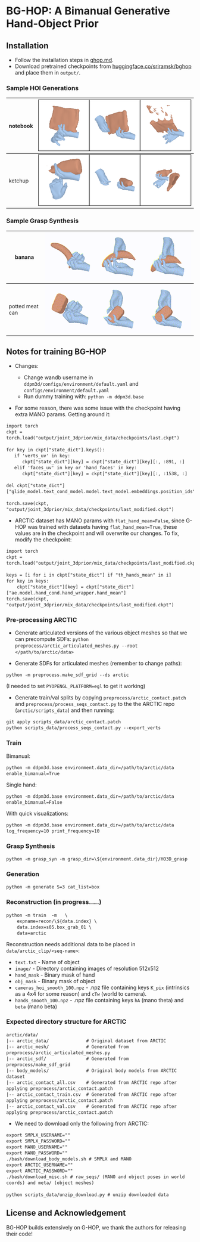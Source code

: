 # BG-HOP: A Bimanual Generative Hand-Object Prior

## Installation 

- Follow the installation steps in [ghop.md](ghop.md).
- Download pretrained checkpoints from [huggingface.co/sriramsk/bghop](https://huggingface.co/sriramsk/bghop) and place them in `output/`.

### Sample HOI Generations

| notebook | ![image](docs/biman_notebook_gen.gif) | 
| --- | --- |
| ketchup | ![image](docs/biman_ketchup_gen.gif) | 

### Sample Grasp Synthesis

| banana | ![image](docs/biman_banana_grasp.gif) | 
| --- | --- |
| potted meat can | ![image](docs/biman_potted_meat_can_grasp.gif) | 


## Notes for training BG-HOP

- Changes:
  - Change wandb username in `ddpm3d/configs/environment/default.yaml` and `configs/environment/default.yaml`
  - Run dummy training with:
  `python -m ddpm3d.base`

- For some reason, there was some issue with the checkpoint having extra MANO params. Getting around it:
```
import torch
ckpt = torch.load("output/joint_3dprior/mix_data/checkpoints/last.ckpt")

for key in ckpt["state_dict"].keys():
   if 'verts_uv' in key:
      ckpt["state_dict"][key] = ckpt["state_dict"][key][:, :891, :]
   elif 'faces_uv' in key or 'hand_faces' in key:
      ckpt["state_dict"][key] = ckpt["state_dict"][key][:, :1538, :]

del ckpt["state_dict"]["glide_model.text_cond_model.model.text_model.embeddings.position_ids"]

torch.save(ckpt, "output/joint_3dprior/mix_data/checkpoints/last_modified.ckpt")
```
- ARCTIC dataset has MANO params with `flat_hand_mean=False`, since G-HOP was trained with datasets having `flat_hand_mean=True`, these values are in the checkpoint and will overwrite our changes. To fix, modify the checkpoint:
```
import torch
ckpt = torch.load("output/joint_3dprior/mix_data/checkpoints/last_modified.ckpt")

keys = [i for i in ckpt["state_dict"] if "th_hands_mean" in i]
for key in keys:
    ckpt["state_dict"][key] = ckpt["state_dict"]["ae.model.hand_cond.hand_wrapper.hand_mean"]
torch.save(ckpt, "output/joint_3dprior/mix_data/checkpoints/last_modified.ckpt")
```

### Pre-processing ARCTIC

- Generate articulated versions of the various object meshes so that we can precompute SDFs:
```python preprocess/arctic_articulated_meshes.py --root </path/to/arctic/data>```

- Generate SDFs for articulated meshes (remember to change paths):
```
python -m preprocess.make_sdf_grid --ds arctic
```
(I needed to set `PYOPENGL_PLATFORM=egl` to get it working)

- Generate train/val splits by copying `preprocess/arctic_contact.patch` and `preprocess/process_seqs_contact.py` to the the ARCTIC repo (`arctic/scripts_data`) and then running:
```
git apply scripts_data/arctic_contact.patch
python scripts_data/process_seqs_contact.py --export_verts
```

### Train

Bimanual:
```
python -m ddpm3d.base environment.data_dir=/path/to/arctic/data enable_bimanual=True
```

Single hand:
```
python -m ddpm3d.base environment.data_dir=/path/to/arctic/data enable_bimanual=False
```

With quick visualizations:
```
python -m ddpm3d.base environment.data_dir=/path/to/arctic/data log_frequency=10 print_frequency=10
```

### Grasp Synthesis

```
python -m grasp_syn -m grasp_dir=\${environment.data_dir}/HO3D_grasp
```

### Generation

```
python -m generate S=3 cat_list=box
```

### Reconstruction (in progress.....)

```
python -m train  -m   \
    expname=recon/\${data.index} \
    data.index=s05.box_grab_01 \
    data=arctic
```

Reconstruction needs additional data to be placed in `data/arctic_clip/<seq-name>`:
- `text.txt` - Name of object
- `image/` - Directory containing images of resolution 512x512
- `hand_mask` - Binary mask of hand
- `obj_mask` - Binary mask of object
- `cameras_hoi_smooth_100.npz` - .npz file containing keys `K_pix` (intrinsics as a 4x4 for some reason) and `cTw` (world to camera).
- `hands_smooth_100.npz` - .npz file containing keys `hA` (mano theta) and `beta` (mano beta) 


### Expected directory structure for ARCTIC

```
arctic/data/
|-- arctic_data/              # Original dataset from ARCTIC
|-- arctic_mesh/              # Generated from preprocess/arctic_articulated_meshes.py
|-- arctic_sdf/               # Generated from preprocess/make_sdf_grid
|-- body_models/              # Original body models from ARCTIC dataset
|-- arctic_contact_all.csv    # Generated from ARCTIC repo after applying preprocess/arctic_contact.patch
|-- arctic_contact_train.csv  # Generated from ARCTIC repo after applying preprocess/arctic_contact.patch
|-- arctic_contact_val.csv    # Generated from ARCTIC repo after applying preprocess/arctic_contact.patch
```

- We need to download only the following from ARCTIC:

```
export SMPLX_USERNAME=""
export SMPLX_PASSWORD=""
export MANO_USERNAME=""
export MANO_PASSWORD=""
./bash/download_body_models.sh # SMPLX and MANO
export ARCTIC_USERNAME=""
export ARCTIC_PASSWORD=""
./bash/download_misc.sh # raw_seqs/ (MANO and object poses in world coords) and meta/ (object meshes)

python scripts_data/unzip_download.py # unzip downloaded data
```

## License and Acknowledgement
BG-HOP builds extensively on G-HOP, we thank the authors for releasing their code!
